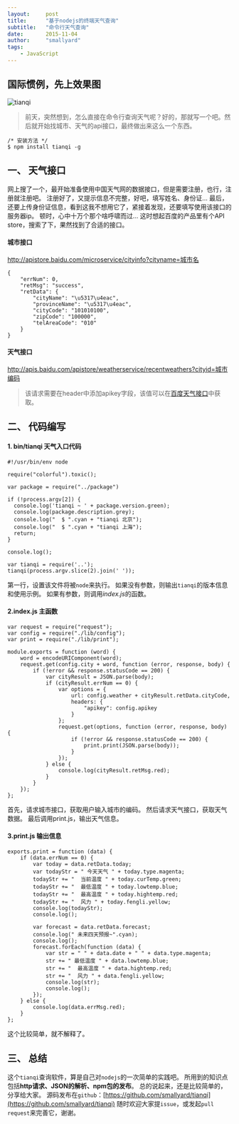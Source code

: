 ```yaml
---
layout:     post
title:      "基于nodejs的终端天气查询"
subtitle:   "命令行天气查询"
date:       2015-11-04
author:     "smallyard"
tags:
    - JavaScript
---
```


## 国际惯例，先上效果图

![tianqi](http://images2015.cnblogs.com/blog/463864/201511/463864-20151106221827258-2005760871.jpg)

>前天，突然想到，怎么直接在命令行查询天气呢？好的，那就写一个吧。然后就开始找城市、天气的api接口，最终做出来这么一个东西。

```
/* 安装方法 */
$ npm install tianqi -g
```


## 一、 天气接口

网上搜了一个，最开始准备使用中国天气网的数据接口，但是需要注册，也行，注册就注册吧。
注册好了，又提示信息不完整，好吧，填写姓名、身份证...
最后，还要上传身份证信息，看到这我不想用它了，紧接着发现，还要填写使用该接口的服务器ip。
顿时，心中十万个那个啥呼啸而过...
这时想起百度的产品里有个API store，搜索了下，果然找到了合适的接口。

#### 城市接口

http://apistore.baidu.com/microservice/cityinfo?cityname=城市名

```
{
    "errNum": 0,
    "retMsg": "success",
    "retData": {
        "cityName": "\u5317\u4eac",
        "provinceName": "\u5317\u4eac",
        "cityCode": "101010100",
        "zipCode": "100000",
        "telAreaCode": "010"
    }
}
```

#### 天气接口

http://apis.baidu.com/apistore/weatherservice/recentweathers?cityid=城市编码

>该请求需要在header中添加apikey字段，该值可以在[百度天气接口](http://apistore.baidu.com/apiworks/servicedetail/112.html)中获取。


## 二、 代码编写


#### 1. bin/tianqi 天气入口代码

```
#!/usr/bin/env node

require("colorful").toxic();

var package = require("../package")

if (!process.argv[2]) {
  console.log('tianqi ~ ' + package.version.green);
  console.log(package.description.grey);
  console.log("  $ ".cyan + "tianqi 北京");
  console.log("  $ ".cyan + "tianqi 上海");
  return;
}

console.log();

var tianqi = require('..');
tianqi(process.argv.slice(2).join(' '));
```

第一行，设置该文件将被`node`来执行。
如果没有参数，则输出`tianqi`的版本信息和使用示例。
如果有参数，则调用*index.js*的函数。

#### 2.index.js 主函数

```
var request = require("request");
var config = require("./lib/config");
var print = require("./lib/print");

module.exports = function (word) {
    word = encodeURIComponent(word);
    request.get(config.city + word, function (error, response, body) {
        if (!error && response.statusCode == 200) {
            var cityResult = JSON.parse(body);
            if (cityResult.errNum == 0) {
                var options = {
                    url: config.weather + cityResult.retData.cityCode,
                    headers: {
                        "apikey": config.apikey
                    }
                };
                request.get(options, function (error, response, body) {
                    if (!error && response.statusCode == 200) {
                        print.print(JSON.parse(body));
                    }
                });
            } else {
                console.log(cityResult.retMsg.red);
            }
        }
    });
};
```

首先，请求城市接口，获取用户输入城市的编码。
然后请求天气接口，获取天气数据。
最后调用print.js，输出天气信息。

#### 3.print.js 输出信息

```
exports.print = function (data) {
    if (data.errNum == 0) {
        var today = data.retData.today;
        var todayStr = " 今天天气 " + today.type.magenta;
        todayStr += "  当前温度 " + today.curTemp.green;
        todayStr += "  最低温度 " + today.lowtemp.blue;
        todayStr += "  最高温度 " + today.hightemp.red;
        todayStr += "  风力 " + today.fengli.yellow;
        console.log(todayStr);
        console.log();

        var forecast = data.retData.forecast;
        console.log(" 未来四天预报~".cyan);
        console.log();
        forecast.forEach(function (data) {
            var str = " " + data.date + " " + data.type.magenta;
            str += " 最低温度 " + data.lowtemp.blue;
            str += "  最高温度 " + data.hightemp.red;
            str += "  风力 " + data.fengli.yellow;
            console.log(str);
            console.log();
        });
    } else {
        console.log(data.errMsg.red);
    }
};
```

这个比较简单，就不解释了。


## 三、 总结

这个`tianqi`查询软件，算是自己对`nodejs`的一次简单的实践吧。
所用到的知识点包括**http请求、JSON的解析、npm包的发布**。
总的说起来，还是比较简单的，分享给大家。
源码发布在`github`：[https://github.com/smallyard/tianqi](https://github.com/smallyard/tianqi)
随时欢迎大家提`issue`，或发起`pull request`来完善它，谢谢。
